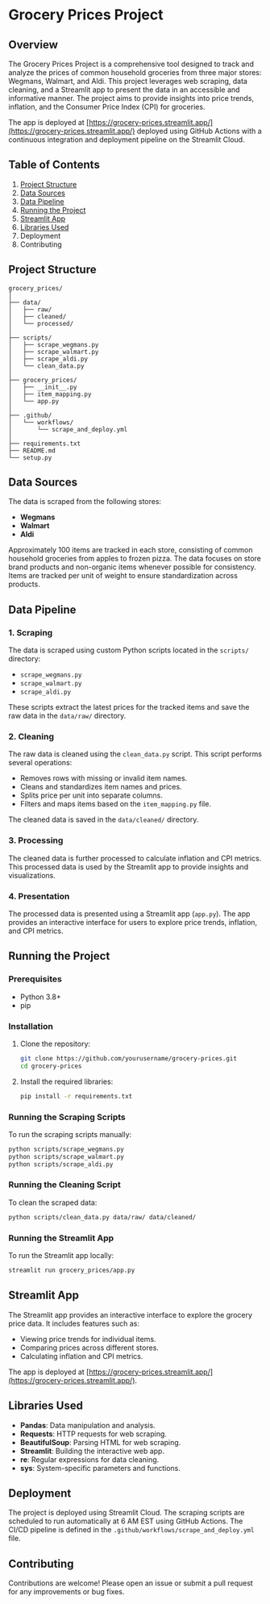 # Grocery Prices Project

## Overview

The Grocery Prices Project is a comprehensive tool designed to track and analyze the prices of common household groceries from three major stores: Wegmans, Walmart, and Aldi. This project leverages web scraping, data cleaning, and a Streamlit app to present the data in an accessible and informative manner. The project aims to provide insights into price trends, inflation, and the Consumer Price Index (CPI) for groceries.

The app is deployed at [https://grocery-prices.streamlit.app/](https://grocery-prices.streamlit.app/) deployed using GitHub Actions with a continuous integration and deployment pipeline on the Streamlit Cloud.

## Table of Contents

1. [Project Structure](#project-structure)
2. [Data Sources](#data-sources)
3. [Data Pipeline](#data-pipeline)
4. [Running the Project](#running-the-project)
5. [Streamlit App](#streamlit-app)
6. [Libraries Used](#libraries-used)
7. Deployment
8. Contributing

## Project Structure

```
grocery_prices/
│
├── data/
│   ├── raw/
│   ├── cleaned/
│   └── processed/
│
├── scripts/
│   ├── scrape_wegmans.py
│   ├── scrape_walmart.py
│   ├── scrape_aldi.py
│   └── clean_data.py
│
├── grocery_prices/
│   ├── __init__.py
│   ├── item_mapping.py
│   └── app.py
│
├── .github/
│   └── workflows/
│       └── scrape_and_deploy.yml
│
├── requirements.txt
├── README.md
└── setup.py
```

## Data Sources

The data is scraped from the following stores:
- **Wegmans**
- **Walmart**
- **Aldi**

Approximately 100 items are tracked in each store, consisting of common household groceries from apples to frozen pizza. The data focuses on store brand products and non-organic items whenever possible for consistency. Items are tracked per unit of weight to ensure standardization across products.

## Data Pipeline

### 1. Scraping

The data is scraped using custom Python scripts located in the `scripts/` directory:
- `scrape_wegmans.py`
- `scrape_walmart.py`
- `scrape_aldi.py`

These scripts extract the latest prices for the tracked items and save the raw data in the `data/raw/` directory.

### 2. Cleaning

The raw data is cleaned using the `clean_data.py` script. This script performs several operations:
- Removes rows with missing or invalid item names.
- Cleans and standardizes item names and prices.
- Splits price per unit into separate columns.
- Filters and maps items based on the `item_mapping.py` file.

The cleaned data is saved in the `data/cleaned/` directory.

### 3. Processing

The cleaned data is further processed to calculate inflation and CPI metrics. This processed data is used by the Streamlit app to provide insights and visualizations.

### 4. Presentation

The processed data is presented using a Streamlit app (`app.py`). The app provides an interactive interface for users to explore price trends, inflation, and CPI metrics.

## Running the Project

### Prerequisites

- Python 3.8+
- pip

### Installation

1. Clone the repository:
   ```bash
   git clone https://github.com/yourusername/grocery-prices.git
   cd grocery-prices
   ```

2. Install the required libraries:
   ```bash
   pip install -r requirements.txt
   ```

### Running the Scraping Scripts

To run the scraping scripts manually:
```bash
python scripts/scrape_wegmans.py
python scripts/scrape_walmart.py
python scripts/scrape_aldi.py
```

### Running the Cleaning Script

To clean the scraped data:
```bash
python scripts/clean_data.py data/raw/ data/cleaned/
```

### Running the Streamlit App

To run the Streamlit app locally:
```bash
streamlit run grocery_prices/app.py
```

## Streamlit App

The Streamlit app provides an interactive interface to explore the grocery price data. It includes features such as:
- Viewing price trends for individual items.
- Comparing prices across different stores.
- Calculating inflation and CPI metrics.

The app is deployed at [https://grocery-prices.streamlit.app/](https://grocery-prices.streamlit.app/).

## Libraries Used

- **Pandas**: Data manipulation and analysis.
- **Requests**: HTTP requests for web scraping.
- **BeautifulSoup**: Parsing HTML for web scraping.
- **Streamlit**: Building the interactive web app.
- **re**: Regular expressions for data cleaning.
- **sys**: System-specific parameters and functions.

## Deployment

The project is deployed using Streamlit Cloud. The scraping scripts are scheduled to run automatically at 6 AM EST using GitHub Actions. The CI/CD pipeline is defined in the `.github/workflows/scrape_and_deploy.yml` file.

## Contributing

Contributions are welcome! Please open an issue or submit a pull request for any improvements or bug fixes.
